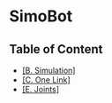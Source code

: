 # SimoBot
## Table of Content
* [[B. Simulation]](https://www.youtube.com/watch?v=snAc23TQrgc&list=PLDFAICxpfg2KnMw7uUgWTaJiBFusUFSWy&index=1&ab_channel=KowsarIbn)
* [[C. One Link]](https://www.youtube.com/watch?v=etHymhkuhmI&list=PLDFAICxpfg2KnMw7uUgWTaJiBFusUFSWy&index=2&ab_channel=KowsarIbn)
* [[E. Joints]](https://www.youtube.com/watch?v=3dw0aAfFpOM&list=PLDFAICxpfg2KnMw7uUgWTaJiBFusUFSWy&index=3&ab_channel=KowsarIbn)

